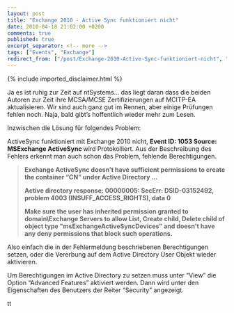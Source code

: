 ```yaml
---
layout: post
title: "Exchange 2010 - Active Sync funktioniert nicht"
date: 2010-04-18 21:02:00 +0200
comments: true
published: true
excerpt_separator: <!-- more -->
tags: ["Events", "Exchange"]
redirect_from: ["/post/Exchange-2010-Active-Sync-funktioniert-nicht", "/post/exchange-2010-active-sync-funktioniert-nicht"]
---
```

<!-- more -->
{% include imported_disclaimer.html %}
<p>Ja es ist ruhig zur Zeit auf ntSystems&hellip; das liegt daran dass die beiden Autoren zur Zeit ihre MCSA/MCSE Zertifizierungen auf MCITP-EA aktualisieren. Wir sind auch ganz gut im Rennen, aber einige Pr&uuml;fungen fehlen noch. Naja, bald gibt&rsquo;s hoffentlich wieder mehr zum Lesen.</p>
<p>Inzwischen die L&ouml;sung f&uuml;r folgendes Problem:</p>
<p>ActiveSync funktioniert mit Exchange 2010 nicht, <strong>Event ID: 1053 Source: MSExchange ActiveSync </strong>wird Protokolliert. Aus der Beschreibung des Fehlers erkennt man auch schon das Problem, fehlende Berechtigungen.</p>
<blockquote>
<p><strong>Exchange ActiveSync doesn't have sufficient permissions to create the container &ldquo;CN&rdquo; under Active Directory &hellip; </strong></p>
<p><strong>Active directory response: 00000005: SecErr: DSID-03152492, problem 4003 (INSUFF_ACCESS_RIGHTS), data 0 </strong></p>
<p><strong>Make sure the user has inherited permission granted to domain\Exchange Servers to allow List, Create child, Delete child of object type "msExchangeActiveSyncDevices" and doesn't have any deny permissions that block such operations.</strong></p>
</blockquote>
<p>Also einfach die in der Fehlermeldung beschriebenen Berechtigungen setzen, oder die Vererbung auf dem Active Directory User Objekt wieder aktivieren.</p>
<p>Um Berechtigungen im Active Directory zu setzen muss unter &ldquo;View&rdquo; die Option &ldquo;Advanced Features&rdquo; aktiviert werden. Dann&nbsp;wird unter den Eigenschaften des Benutzers der Reiter &ldquo;Security&rdquo; angezeigt.</p>
<p>tt</p>
